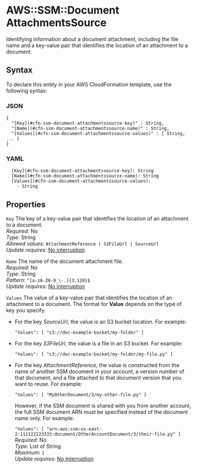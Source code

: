 # AWS::SSM::Document AttachmentsSource<a name="aws-properties-ssm-document-attachmentssource"></a>

Identifying information about a document attachment, including the file name and a key\-value pair that identifies the location of an attachment to a document\.

## Syntax<a name="aws-properties-ssm-document-attachmentssource-syntax"></a>

To declare this entity in your AWS CloudFormation template, use the following syntax:

### JSON<a name="aws-properties-ssm-document-attachmentssource-syntax.json"></a>

```
{
  "[Key](#cfn-ssm-document-attachmentssource-key)" : String,
  "[Name](#cfn-ssm-document-attachmentssource-name)" : String,
  "[Values](#cfn-ssm-document-attachmentssource-values)" : [ String, ... ]
}
```

### YAML<a name="aws-properties-ssm-document-attachmentssource-syntax.yaml"></a>

```
  [Key](#cfn-ssm-document-attachmentssource-key): String
  [Name](#cfn-ssm-document-attachmentssource-name): String
  [Values](#cfn-ssm-document-attachmentssource-values): 
    - String
```

## Properties<a name="aws-properties-ssm-document-attachmentssource-properties"></a>

`Key`  <a name="cfn-ssm-document-attachmentssource-key"></a>
The key of a key\-value pair that identifies the location of an attachment to a document\.  
*Required*: No  
*Type*: String  
*Allowed values*: `AttachmentReference | S3FileUrl | SourceUrl`  
*Update requires*: [No interruption](https://docs.aws.amazon.com/AWSCloudFormation/latest/UserGuide/using-cfn-updating-stacks-update-behaviors.html#update-no-interrupt)

`Name`  <a name="cfn-ssm-document-attachmentssource-name"></a>
The name of the document attachment file\.  
*Required*: No  
*Type*: String  
*Pattern*: `^[a-zA-Z0-9_\-.]{3,128}$`  
*Update requires*: [No interruption](https://docs.aws.amazon.com/AWSCloudFormation/latest/UserGuide/using-cfn-updating-stacks-update-behaviors.html#update-no-interrupt)

`Values`  <a name="cfn-ssm-document-attachmentssource-values"></a>
The value of a key\-value pair that identifies the location of an attachment to a document\. The format for **Value** depends on the type of key you specify\.  
+ For the key *SourceUrl*, the value is an S3 bucket location\. For example:

   `"Values": [ "s3://doc-example-bucket/my-folder" ]` 
+ For the key *S3FileUrl*, the value is a file in an S3 bucket\. For example:

   `"Values": [ "s3://doc-example-bucket/my-folder/my-file.py" ]` 
+ For the key *AttachmentReference*, the value is constructed from the name of another SSM document in your account, a version number of that document, and a file attached to that document version that you want to reuse\. For example:

   `"Values": [ "MyOtherDocument/3/my-other-file.py" ]` 

  However, if the SSM document is shared with you from another account, the full SSM document ARN must be specified instead of the document name only\. For example:

   `"Values": [ "arn:aws:ssm:us-east-2:111122223333:document/OtherAccountDocument/3/their-file.py" ]` 
*Required*: No  
*Type*: List of String  
*Maximum*: `1`  
*Update requires*: [No interruption](https://docs.aws.amazon.com/AWSCloudFormation/latest/UserGuide/using-cfn-updating-stacks-update-behaviors.html#update-no-interrupt)